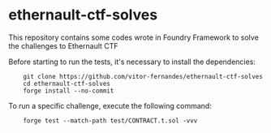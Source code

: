 # ethernault-ctf-solves
This repository contains some codes wrote in Foundry Framework to solve the challenges to Ethernault CTF

Before starting to run the tests, it's necessary to install the dependencies:
```
    git clone https://github.com/vitor-fernandes/ethernault-ctf-solves
    cd ethernault-ctf-solves
    forge install --no-commit
```

To run a specific challenge, execute the following command:

```
    forge test --match-path test/CONTRACT.t.sol -vvv
```

